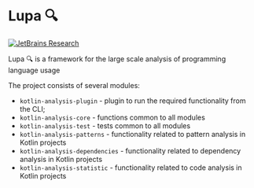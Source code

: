 # Lupa 🔍

[![JetBrains Research](https://jb.gg/badges/research.svg)](https://confluence.jetbrains.com/display/ALL/JetBrains+on+GitHub)

Lupa 🔍 is a framework for the large scale analysis of programming language usage

The project consists of several modules:
- `kotlin-analysis-plugin` - plugin to run the required functionality from the CLI;
- `kotlin-analysis-core` - functions common to all modules
- `kotlin-analysis-test` - tests common to all modules
- `kotlin-analysis-patterns` - functionality related to pattern analysis in Kotlin projects
- `kotlin-analysis-dependencies` - functionality related to dependency analysis in Kotlin projects
- `kotlin-analysis-statistic` - functionality related to code analysis in Kotlin projects
